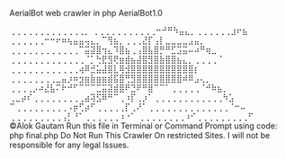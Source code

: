 AerialBot
web crawler in php AerialBot1.0 

⢀⢀⢀⢀⢀⢀⢀⢀⢀⢀⢀⢀⢀⡀ ⢀⢀⢀⢀⢀⢀⢀⢀⢀⢀⢀⠒⠚⠛⠳⣤⣄⡀⢀⢀⢀⢀⢀⢀⣰⠖⣦ ⢀⢀⢀⢀⢀⢀⠒⠒⠖⠶⢦⣤⣤⢤⣄⡀⠉⢻⣦⡀⢀⢀⢀⣜⡏⢠⡇⣀⣀⣀⣀⣠⣤⡀ ⢀⢀⢀⢀⢀⢀⢀⢀⢀⢀⢀⢀⠉⣭⣽⣿⢲⣄⠹⣿⣦⢀⢠⣿⣧⣿⡛⠛⣋⣩⣭⠤⠴⠛⢶⣀ ⢀⢀⢀⢀⢀⢀⢀⢀⢀⢀⢀⢀⢀⠈⡁⢓⣟⣻⢟⣶⣾⣦⣼⣿⣻⣿⣷⣿⣿⣦⣄⡀⢀⢀⢀⢀⠈ ⢀⢀⢀⢀⢀⢀⢀⢀⢀⢀⢀⢀⢴⠿⣚⣥⣼⣿⣇⢿⣺⣿⣿⣿⣿⣿⣿⣿⣿⣿⣿⣿⡆ ⢀⢀⢀⢀⢀⢀⢀⢀⣀⣤⡰⠶⣲⣶⣷⣶⣶⣾⣯⣿⢛⣻⣿⣿⣿⣿⣿⣿⣿⣿⠾⠿⣠⢄⡀ ⢀⢀⢀⢀⡠⠴⣜⣧⠍⠗⠚⠋⠉⠉⠉⣉⣭⣽⣾⣿⠟⣙⠟⠛⣿⠉⠉⠁⢀⢀⢀⢀⢀⠈⠚⠷⣦⡀ ⢀⣀⡴⠎⢀⢀⢀⢀⢀⢀⢀⢀⢀⣴⢽⣫⠿⠛⠉⢀⠰⡏⢀⡰⠁⢀⢀⢀⢀⢀⢀⢀⢀⢀⢀⢀⢀⠳⣡ ⠉⢀⢀⢀⢀⢀⢀⢀⢀⢀⠠⡶⢋⡴⠋⢀⢀⢀⢀⢀⡏⢀⠜⠁⢀⢀⢀⢀⢀⢀⢀⢀⢀⢀⢀⢀⢀⢀⠈⠒⠤ ⢀⢀⢀⢀⢀⢀⢀⢀⢀⢠⡃⠘⠁⢀⢀⢀⢀⢀⢀⠰⠐⠁ ⢀⢀⢀⢀⢀⢀⢀⢀⠰⠊⢀⢀⢀⢀⢀⢀⢀⢀⢀⠋  <br />
©Alok Gautam 
Run this file in Terminal or Command Prompt using code: php final.php 
Do Not Run This Crawler On restricted Sites. I will not be responsible for any legal Issues.
